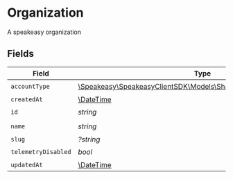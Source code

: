 # Organization

A speakeasy organization


## Fields

| Field                                                                                                                 | Type                                                                                                                  | Required                                                                                                              | Description                                                                                                           |
| --------------------------------------------------------------------------------------------------------------------- | --------------------------------------------------------------------------------------------------------------------- | --------------------------------------------------------------------------------------------------------------------- | --------------------------------------------------------------------------------------------------------------------- |
| `accountType`                                                                                                         | [\Speakeasy\SpeakeasyClientSDK\Models\Shared\OrganizationAccountType](../../Models/Shared/OrganizationAccountType.md) | :heavy_check_mark:                                                                                                    | N/A                                                                                                                   |
| `createdAt`                                                                                                           | [\DateTime](https://www.php.net/manual/en/class.datetime.php)                                                         | :heavy_minus_sign:                                                                                                    | N/A                                                                                                                   |
| `id`                                                                                                                  | *string*                                                                                                              | :heavy_check_mark:                                                                                                    | N/A                                                                                                                   |
| `name`                                                                                                                | *string*                                                                                                              | :heavy_check_mark:                                                                                                    | N/A                                                                                                                   |
| `slug`                                                                                                                | *?string*                                                                                                             | :heavy_minus_sign:                                                                                                    | N/A                                                                                                                   |
| `telemetryDisabled`                                                                                                   | *bool*                                                                                                                | :heavy_check_mark:                                                                                                    | N/A                                                                                                                   |
| `updatedAt`                                                                                                           | [\DateTime](https://www.php.net/manual/en/class.datetime.php)                                                         | :heavy_minus_sign:                                                                                                    | N/A                                                                                                                   |